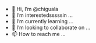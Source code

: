 - 👋 Hi, I’m @chiguala
- 👀 I’m interestedsssssin ...
- 🌱 I’m currently learning ...
- 💞️ I’m looking to collaborate on ...
- 📫 How to reach me ...

<!---
chiguala/chiguala is a ✨ special ✨ repository because its `README.md` (this file) appears on your GitHub profile.
You can click the Preview link to take a look at your changes.
--->

